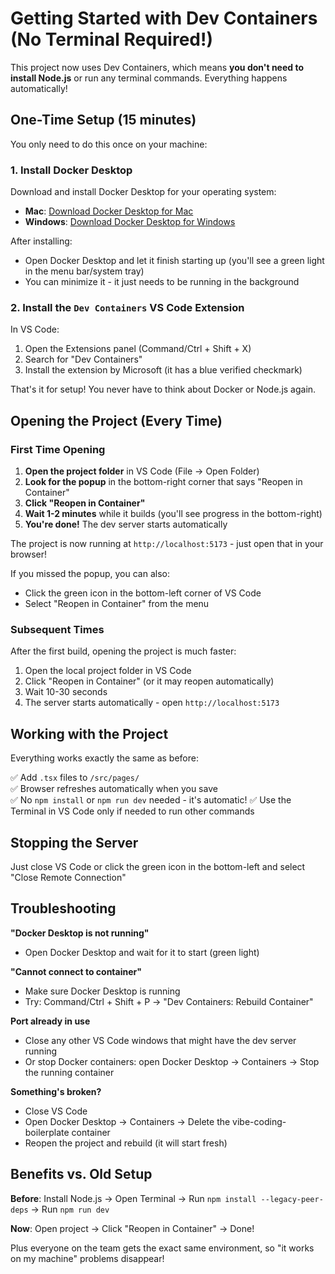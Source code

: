# Getting Started with Dev Containers (No Terminal Required!)

This project now uses Dev Containers, which means **you don't need to install Node.js** or run any terminal commands. Everything happens automatically!

## One-Time Setup (15 minutes)

You only need to do this once on your machine:

### 1. Install Docker Desktop

Download and install Docker Desktop for your operating system:

- **Mac**: [Download Docker Desktop for Mac](https://www.docker.com/products/docker-desktop/)
- **Windows**: [Download Docker Desktop for Windows](https://www.docker.com/products/docker-desktop/)

After installing:

- Open Docker Desktop and let it finish starting up (you'll see a green light in the menu bar/system tray)
- You can minimize it - it just needs to be running in the background

### 2. Install the `Dev Containers` VS Code Extension

In VS Code:

1. Open the Extensions panel (Command/Ctrl + Shift + X)
2. Search for "Dev Containers"
3. Install the extension by Microsoft (it has a blue verified checkmark)

That's it for setup! You never have to think about Docker or Node.js again.

## Opening the Project (Every Time)

### First Time Opening

1. **Open the project folder** in VS Code (File → Open Folder)
2. **Look for the popup** in the bottom-right corner that says "Reopen in Container"
3. **Click "Reopen in Container"**
4. **Wait 1-2 minutes** while it builds (you'll see progress in the bottom-right)
5. **You're done!** The dev server starts automatically

The project is now running at `http://localhost:5173` - just open that in your browser!

If you missed the popup, you can also:

- Click the green icon in the bottom-left corner of VS Code
- Select "Reopen in Container" from the menu

### Subsequent Times

After the first build, opening the project is much faster:

1. Open the local project folder in VS Code
2. Click "Reopen in Container" (or it may reopen automatically)
3. Wait 10-30 seconds
4. The server starts automatically - open `http://localhost:5173`

## Working with the Project

Everything works exactly the same as before:

✅ Add `.tsx` files to `/src/pages/`  
✅ Browser refreshes automatically when you save  
✅ No `npm install` or `npm run dev` needed - it's automatic!
✅ Use the Terminal in VS Code only if needed to run other commands

## Stopping the Server

Just close VS Code or click the green icon in the bottom-left and select "Close Remote Connection"

## Troubleshooting

**"Docker Desktop is not running"**

- Open Docker Desktop and wait for it to start (green light)

**"Cannot connect to container"**

- Make sure Docker Desktop is running
- Try: Command/Ctrl + Shift + P → "Dev Containers: Rebuild Container"

**Port already in use**

- Close any other VS Code windows that might have the dev server running
- Or stop Docker containers: open Docker Desktop → Containers → Stop the running container

**Something's broken?**

- Close VS Code
- Open Docker Desktop → Containers → Delete the vibe-coding-boilerplate container
- Reopen the project and rebuild (it will start fresh)

## Benefits vs. Old Setup

**Before**: Install Node.js → Open Terminal → Run `npm install --legacy-peer-deps` → Run `npm run dev`

**Now**: Open project → Click "Reopen in Container" → Done!

Plus everyone on the team gets the exact same environment, so "it works on my machine" problems disappear!
